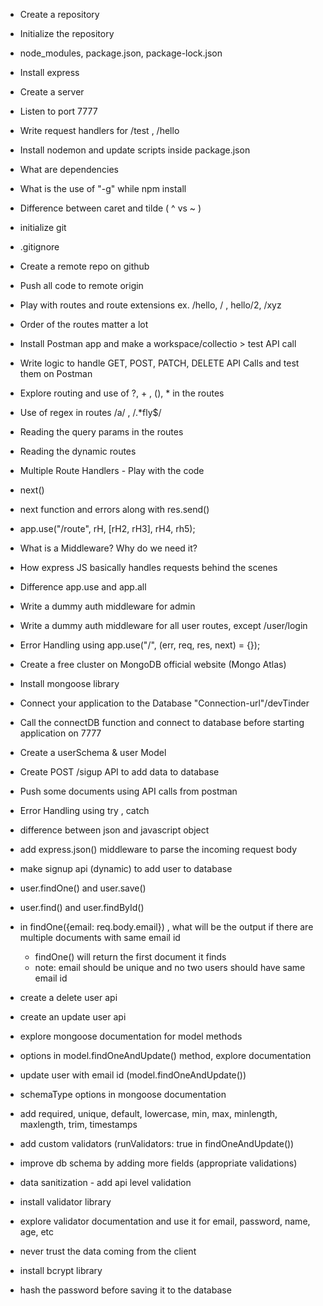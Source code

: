 - Create a repository
- Initialize the repository
- node_modules, package.json, package-lock.json
- Install express
- Create a server
- Listen to port 7777
- Write request handlers for /test , /hello
- Install nodemon and update scripts inside package.json
- What are dependencies
- What is the use of "-g" while npm install
- Difference between caret and tilde ( ^ vs ~ )
- initialize git
- .gitignore
- Create a remote repo on github
- Push all code to remote origin
- Play with routes and route extensions ex. /hello, / , hello/2, /xyz
- Order of the routes matter a lot
- Install Postman app and make a workspace/collectio > test API call
- Write logic to handle GET, POST, PATCH, DELETE API Calls and test them on Postman
- Explore routing and use of ?, + , (), \* in the routes
- Use of regex in routes /a/ , /.\*fly$/
- Reading the query params in the routes
- Reading the dynamic routes
- Multiple Route Handlers - Play with the code
- next()
- next function and errors along with res.send()
- app.use("/route", rH, [rH2, rH3], rH4, rh5);
- What is a Middleware? Why do we need it?
- How express JS basically handles requests behind the scenes
- Difference app.use and app.all
- Write a dummy auth middleware for admin
- Write a dummy auth middleware for all user routes, except /user/login
- Error Handling using app.use("/", (err, req, res, next) = {});
- Create a free cluster on MongoDB official website (Mongo Atlas)
- Install mongoose library
- Connect your application to the Database "Connection-url"/devTinder
- Call the connectDB function and connect to database before starting application on 7777
- Create a userSchema & user Model
- Create POST /sigup API to add data to database
- Push some documents using API calls from postman
- Error Handling using try , catch

- difference between json and javascript object
- add express.json() middleware to parse the incoming request body
- make signup api (dynamic) to add user to database
- user.findOne() and user.save()
- user.find() and user.findById()
- in findOne({email: req.body.email}) , what will be the output if there are multiple documents with same email id
  - findOne() will return the first document it finds
  - note: email should be unique and no two users should have same email id
- create a delete user api
- create an update user api
- explore mongoose documentation for model methods
- options in model.findOneAndUpdate() method, explore documentation
- update user with email id (model.findOneAndUpdate())

- schemaType options in mongoose documentation
- add required, unique, default, lowercase, min, max, minlength, maxlength, trim, timestamps
- add custom validators (runValidators: true in findOneAndUpdate())
- improve db schema by adding more fields (appropriate validations)

- data sanitization - add api level validation
- install validator library
- explore validator documentation and use it for email, password, name, age, etc

- never trust the data coming from the client
- install bcrypt library
- hash the password before saving it to the database

